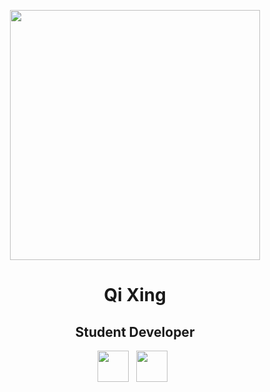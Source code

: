 <p align="center">
<img src="img/bot.png" height="400">

<h1 align="center">Qi Xing</h1>

<h2 align="center">Student Developer</h2>

<p align='center'>
  <a href="qixing1994@hotmail.com"><img height="50" src="img/gmail.png?raw=true"></a>&nbsp;&nbsp;
  <a href="https://twitter.com/qixing67"><img height="50" src="img/twitter.png?raw=true"></a>&nbsp;&nbsp;
</p>
</p>

